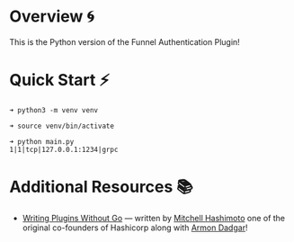 # Overview 🌀

This is the Python version of the Funnel Authentication Plugin!

# Quick Start ⚡

```
➜ python3 -m venv venv

➜ source venv/bin/activate

➜ python main.py
1|1|tcp|127.0.0.1:1234|grpc
```

# Additional Resources 📚
- [Writing Plugins Without Go](https://github.com/hashicorp/go-plugin/blob/main/docs/guide-plugin-write-non-go.md) — written by [Mitchell Hashimoto](https://github.com/mitchellh) one of the original co-founders of Hashicorp along with [Armon Dadgar](https://x.com/armon/status/1881765440663499101)!
